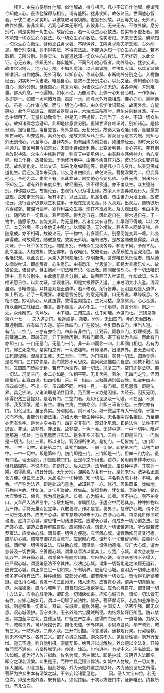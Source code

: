 <!-- { "loadSidebar": true } -->
　　释言。由先方便想作他解。似他解故。得与相应。凡小不知自作他解。便谓我今知他人心。虽作他解得与相应。谓有能所。犹非实知。故彼论云。世间他心智者。于彼二法不如实知。以彼能取可取境界。虚妄分别故。以此等文证。无外识。故作外解。皆非实知。若观心识本无形相。非彼非此。无来无去。不依外解。息分别时。则是实知一切生心。故智论云。若一切众生心心数法。性实有不虚诳者。佛不能知一切众生心心数法。以一切众生心心数法。性实虚诳。无来无去故。佛能知一切众生心心数法。譬如比丘贪求者。不得供养。无所贪求则无所乏短。心外如是。若分别取相。则不得实法。不得实法故。不能通达知一切众生心心数法。若不取相。无所分别。则得实法。故能通达知一切众生心心数法。无所挂碍。以此文证。心无去来。佛知无外。称实能知。不同凡小他心智者。向外缘心。犹杂妄识。故唯论识偈云。他心知于境。不如实觉知。以非离识境。唯佛如实知。以此文证佛知唯识。自作他解。无外可取。以知自心。作诸心解。永断向外分别之心。入楞伽经云。如实知一切诸法。唯是自心。是故不生分别之心。以此文证。佛知他心即是自心。离外分别。但缘自心。意言为境。为诸众生心识无边。各各异解。差别难量。佛离外念。一心遍知。如水不动。万像现中。此佛一心知诸心时。一作多解。多即是一。如彼一水照诸万像。虽即一水。而与水外万像相应。佛心亦尔。遍照他心。虽是一心作诸心解。而与一切他心相应。由久修学唯识观成。故离外念。方能遍知。故华严经颂云。摩醯首罗智自在。大海龙王降雨时。悉能分别数其滴。于一念中皆明了。无量亿劫勤修学。得是无上菩提智。云何当于一念中。不知一切众生心。故知诸佛念念遍知。此即是佛意言分别。虽知世谛各唯识时。别知诸心。是佛分别。据恒自觉。唯自意言。离外念边。无复分别。故诸大智观唯识者。缘自意言知世谛时。即亦达真。离外分别。是故大乘从凡至佛。皆观自心意言为境。则知心外无别他心。凡圣等心。虽非内外。仍有因缘为他变者。如维摩经云。即时天女以神通力。变舍利弗令如天女。天自化身如舍利弗。此变舍利弗。令心异见。非有别身改形换质。众生心中修胜行者。则有无中妄见佛业。由有胜业感佛神力。令心变异。似见化身。故摄论云。于他修行地中。由佛本愿自在力故。彼识似众生变异显现。故名变化身。以此文证。如来化身如释迦等。皆是凡小自心变作。以妄见佛成道化生。后还妄见如来灭度。此妄见者由佛变。故彼论云。菩提涅槃为二。但变异他心。令他为二。体实不有。以此文证。佛变他心令妄见佛。心外无佛。据诸凡小不知妄见。谓有外佛来度众生。故经偈云。佛不得佛道。亦不度众生。众生强分别。作佛度众生。故摄论云。由观行人识为增上缘。故余人识变异如观行人。愿力显现。故知定无外尘。唯有本识。以此文证。见圣化者。皆由佛力为增上缘。故彼论云。浅行菩萨欲作众生利益事。于现在先发愿竟。即入真观。出观后。随所欲乐方得成就。若深行菩萨。欲作利益众生事。现在不须发愿。及入观出观。但由本愿力。随所欲作一切皆成。若声闻等。得九定自在。因此定自在。得六通自在。于一物中。随愿乐力。各能变异。为无量种。若诸尘实有自性。此事则不得成。以此文证。本无外境。圣力令他无中见化。以皆妄见。无外境故。若多圣人同处变物。各随意成。亦不相碍。故彼论云。于一物中。若多观行人。别愿同能变异一境。此变异得成。何故得成。随彼意成。故实无外境。唯有识故。是故各随彼意得成。以此文证。于一处中多圣变化。随意各别。令诸众生见境各异。和而不同。参而不乱。此义甚深。大根方知。故至佛来。皆观唯识。故彼论云。从愿乐位乃至究竟位。通名唯识观。以此文证。大乘入道同观唯识。渐明至佛。言观唯识愿乐位者。谓从师友闻说唯识。即能解者。心生愿乐。由有愿乐。学思量时。即是大乘愿乐位人。故彼论云。诸菩萨。但由德闻一切法唯有识。依此教。随闻起信乐心。于一切法唯识理中。意言分别生。由此愿乐意言分别。故。说菩萨已入唯识观。作如此知。名入唯识愿乐位。以此文证。学观唯识。即是大根菩萨入道。上来总明大小入道。浅深虽别。皆唯修慧。以其慧观是正道体。若不修观。余行皆非。此明慧观是入道体。如上所说。若了一切境界。唯是意言分别。则意无所思。口无所说。攀缘既息。名相即空。妙明真心。从此披露。故得尘劳路绝。生死河枯。念念冥真。心心合道。所以金刚三昧经云。佛言。善不善法。从心化生。一切境界。意言分别。制之一处。众缘断灭。何以故。一本不起。三用无施。住于如理。六道门杜。
宗镜录卷第八十七
　　夫入道之门。触途咸是。简要。分别。无出四门。今约天台四教。藏通别圆。各有四门入道。前三教四门。广在彼说。今引圆教四门。堪当入道。一有门。二空门。三亦有亦空门。四非有非空门。止观云。圆教四门。妙理顿说。异前藏通二教。圆融无碍。异于别教历别。若有门即假。寄于有以为言端。而此有门亦即三门。一门无量门。无量门一门。非一非四而言一四。此即圆门相也。若有为门。即生死之有。是实相之有。一切法趣有。有即法界。出法界外。更无法可论。生死即涅槃。涅槃即生死。无二无别。举有。为门端耳。实具一切法。圆通无碍。是名有门。三门亦如是。此门微妙不可思议。岂同藏通拙度而但空。别教不融而隔别。又圆四门皆妙无粗。若有门为法界。摄一切法。况复三门。空门即是法界。摄一切法。况复三门。余二亦如是。法相平等。无复优劣。若尔。无四门之异。但因顺根机。赴缘四说。如四指指一月。月一指四。又如藏通别圆四教。如空中四点。虽四点似别。不出一空。虽四指不同。唯指一月。一有门者。观见思假。即是法界。具足佛法。又诸法即是法性因缘。乃至第一义亦是因缘。大经云。因灭无明。即得炽然三菩提灯。是名有门。二空门者。观幻化见思及一切法。不在因。不属缘。我及涅槃。是二皆空。唯有空病。空病亦空。此即三谛皆空也。三亦空亦有门。幻化见思。虽无真实。分别假名。则不可尽。如一微尘中有大千经卷。于第一义而不动。善能分别诸法相。亦如大地一能生种种芽。无名相中假名相说。乃至佛亦但有名字。是为亦空亦有门。四非空非有门。观幻化见思。即是法性。法性不可思议。非世。故非有。非出世。故非空。一色一香。无非中道。一中一切中。毗卢遮那遍一切处。岂有见思而非实法。是名非空非有门。云何一门即是三门。一门尚是一切法。何止三耶。所以者何。观因缘所生法。是初门。一切皆初门。初门即空。一空一切空。即是第二门。此初门即假。一假一切假。即是第三门。此初门即中。一中一切中。即是第四门。初门即是三门。三门即是一门。但举一门为名。虽有四名。理无隔别。即是圆教四门。正是今之所用也。若尔。何用前来种种分别。但凡情闇钝。不说不知。先诱开之。后入正道。法华经云。虽说种种道。其实为一乘。若得此意。终日分别。无所分别。涅槃名为复有一行。是如来行。法华名正直舍方便。但说无上道。大品名为一切种智。知一切法。净名称为瞻卜林。不嗅。余香。华严称为法界。即是此四门意也。故知若了一心。修行。因果圆备。犹如地。万物出生故。犹如海。众宝所聚故。犹如车。能运载故。犹如城。善防护故。是以大涅槃经云。佛言。我为须达说言。长者。心为城主。长者。若不护心。则不护身口。又华严入法界品中。宝眼主城神。眷属围绕。于虚空中而现其身。种种妙物以为严饰。手持无量众色宝华。以散善财。作如是言。善男子。应守护心城。谓不贪一切生死境界。应庄严心城。谓专意趣求如来十力。应净治心城。谓毕竟断除悭嫉谄诳。应清凉心城。谓思惟一切诸法实性。应增长心城。谓成办一切助道之法。应严饰心城。谓造立诸禅解脱宫殿。应照耀心城。谓普入一切诸佛道场。听受般若波罗蜜法。应增益心城。谓普摄一切佛方便道。应坚固心城。谓恒勤修习普贤行愿。应防护心城。谓常专御捍恶友魔军。应廓彻心城。谓开引一切佛智光明。应善补心城。谓听受一切佛所说法。应扶助心城。谓深信一切佛功德海。应广大心城。谓大慈普及一切世间。应善覆心城。谓集众善法以覆其上。应宽广心城。谓大悲哀愍一切众生。应开豁心城。谓悉舍所有随应给施。应密护心城。谓防诸恶欲不令得入。应严肃心城。谓逐诸恶法不令其住。应决定心城。谓集一切智助道之法恒无退转。应安立心城。谓正念三世一切如来。所有境界。应莹彻心城。谓明达一切佛正法轮修多罗中所有法门。种种缘起。应部分心城。谓普晓示一切众生。皆令得见萨婆若道。应住持心城。谓发一切三世如来。诸大愿海。应富贵心城。谓集一切周遍法界。大福德聚。应令心城明了。谓普知众生根欲等法。应令心城自在。谓普摄一切十方法界。应令心城清净。谓正念一切诸佛如来。应知心城自性。谓知一切法皆无有性。应知心城如幻。谓以一切智了诸法性。佛子。菩萨摩诃萨。若能如是净修心城。则能积集一切善法。释曰。夫城者。能防外寇。护国安人。坚密牢强。即无众患。况心城须护。密守关津。无令外缘六尘魔贼所侵。内结烦恼奸臣所乱。防非禁恶。常加莹净之功。立德运慈。广备庄严之事。遂得四门无滞。一道常通。力敌大千。威临法界。可以抚提弱丧。摄化无遗。伏外降魔。永固真基矣。华严疏云。城有三义。一防外敌。二养人众。三开门引摄。今言法城。通教理行果。行契理教。则无不俱严故。各有三义。谓了心城之性空。则众惑不入。见恒沙性德。则万行爰增。道无不通。则自他引摄。便能契果。绝百非以成解脱。养众德以全法身。开般若而无不通矣。方显教城无非。养所。诠旨。句句通神。有斯多义。净名疏云。佛法如城。能为行人防非拟敌。故名为城。若护佛法。即是护城。又阴界入法即空。即空之理名涅槃。众生是王。而种性具足恒沙佛法。如城中人物故。立一切众生。即大涅槃。即菩提相。但此妙理。外为天魔外道之所欲坏。内为通别见思之所侵。菩萨为护众生本有涅槃之城。不令妄起诸爱见也。
　　问。圣人大宝曰位。若无位次。即是天魔外道。既有信入。须假炼磨。于初心方便门中。证解唯识。约教所分。有几位次。
